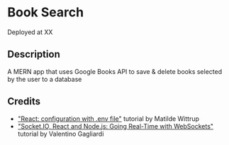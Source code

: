 # Book Search

Deployed at XX

## Description

A MERN app that uses Google Books API to save & delete books selected by the user to a database

## Credits

- ["React: configuration with .env file"](https://www.youtube.com/watch?v=xdMA4sr0Abk "YouTube") tutorial by Matilde Wittrup
- ["Socket.IO, React and Node.js: Going Real-Time with WebSockets"](https://www.valentinog.com/blog/socket-react/ "Valentinog.com") tutorial by Valentino Gagliardi
